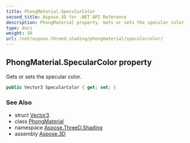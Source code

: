 ```yaml
---
title: PhongMaterial.SpecularColor
second_title: Aspose.3D for .NET API Reference
description: PhongMaterial property. Gets or sets the specular color
type: docs
weight: 50
url: /net/aspose.threed.shading/phongmaterial/specularcolor/
---
```

## PhongMaterial.SpecularColor property

Gets or sets the specular color.

```csharp
public Vector3 SpecularColor { get; set; }
```

### See Also

* struct [Vector3](../../../aspose.threed.utilities/vector3/)
* class [PhongMaterial](../)
* namespace [Aspose.ThreeD.Shading](../../phongmaterial/)
* assembly [Aspose.3D](../../../)


